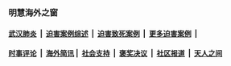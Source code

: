 
### 明慧海外之窗

####  [武汉肺炎](indexes/365.md?t=04161401) &nbsp;|&nbsp;  [迫害案例综述](indexes/328.md?t=04161401) &nbsp;|&nbsp; [迫害致死案例](indexes/277.md?t=04161401)  &nbsp;|&nbsp; [更多迫害案例](indexes/81.md?t=04161401)  &nbsp;|&nbsp; 
####  [时事评论](indexes/19.md?t=04161401) &nbsp;|&nbsp; [海外简讯](indexes/245.md?t=04161401)&nbsp;|&nbsp;  [社会支持](indexes/140.md?t=04161401) &nbsp;|&nbsp; [褒奖决议](indexes/282.md?t=04161401) &nbsp;|&nbsp; [社区报道](indexes/91.md?t=04161401)  &nbsp;|&nbsp; [天人之间](indexes/78.md?t=04161401) 

